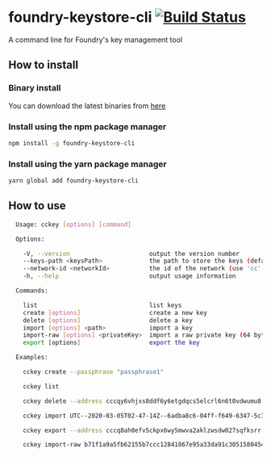 # foundry-keystore-cli [![Build Status](https://travis-ci.org/CodeChain-io/foundry-keystore-cli.svg?branch=master)](https://travis-ci.org/CodeChain-io/foundry-keystore-cli)

A command line for Foundry's key management tool

## How to install

### Binary install

You can download the latest binaries from [here](https://github.com/CodeChain-io/foundry-keystore-cli/releases/tag/0.1.1)

### Install using the npm package manager

```sh
npm install -g foundry-keystore-cli
```

### Install using the yarn package manager

```sh
yarn global add foundry-keystore-cli
```

## How to use

```sh
  Usage: cckey [options] [command]

  Options:

    -V, --version                      output the version number
    --keys-path <keysPath>             the path to store the keys (default: keystore.db)
    --network-id <networkId>           the id of the network (use 'cc' for mainnet, use 'wc' for corgi) (default: cc)
    -h, --help                         output usage information

  Commands:

    list                               list keys
    create [options]                   create a new key
    delete [options]                   delete a key
    import [options] <path>            import a key
    import-raw [options] <privateKey>  import a raw private key (64 byte hexadecimal string)
    export [options]                   export the key

  Examples:

    cckey create --passphrase "passphrase1"

    cckey list

    cckey delete --address cccqy6vhjxs8ddf6y6etgdqcs5elcrl6n6t0vdwumu8

    cckey import UTC--2020-03-05T02-47-14Z--6adba8c6-04ff-f649-6347-5c7946e28733 --passphrase "passphrase2"

    cckey export --address cccq8ah0efv5ckpx6wy5mwva2aklzwsdw027sqfksrr --passphrase "passphrase3"

    cckey import-raw b71f1a9a5fb62155b7ccc12841867e95a33da91c30515804546c7c5e575f2048287dec3980387a12ef9f159721c853e47e64a37f61407e0231ee62983cd6d2e --passphrase "passphrase4"
```
